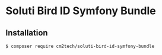 # Soluti Bird ID Symfony Bundle

## Installation

    $ composer require cm2tech/soluti-bird-id-symfony-bundle
